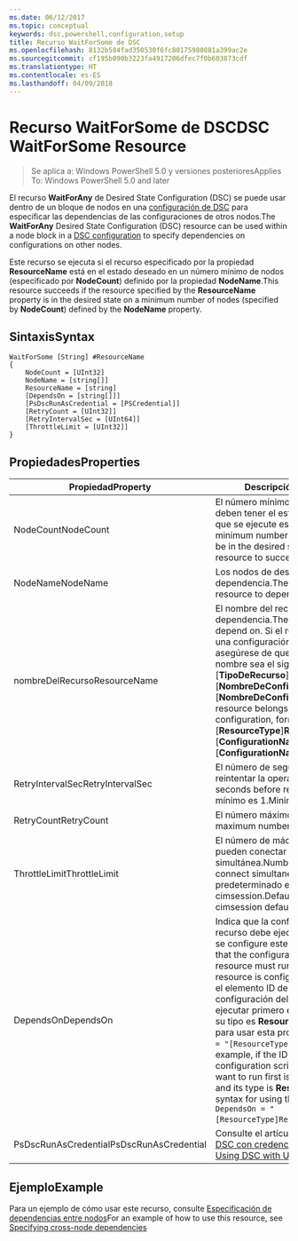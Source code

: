 ```yaml
---
ms.date: 06/12/2017
ms.topic: conceptual
keywords: dsc,powershell,configuration,setup
title: Recurso WaitForSome de DSC
ms.openlocfilehash: 8132b584fad350530f6fc80175980881a399ac2e
ms.sourcegitcommit: cf195b090b3223fa4917206dfec7f0b603873cdf
ms.translationtype: HT
ms.contentlocale: es-ES
ms.lasthandoff: 04/09/2018
---
```

# <a name="dsc-waitforsome-resource"></a><span data-ttu-id="dc2f5-103">Recurso WaitForSome de DSC</span><span class="sxs-lookup"><span data-stu-id="dc2f5-103">DSC WaitForSome Resource</span></span>

> <span data-ttu-id="dc2f5-104">Se aplica a: Windows PowerShell 5.0 y versiones posteriores</span><span class="sxs-lookup"><span data-stu-id="dc2f5-104">Applies To: Windows PowerShell 5.0 and later</span></span>

<span data-ttu-id="dc2f5-105">El recurso **WaitForAny** de Desired State Configuration (DSC) se puede usar dentro de un bloque de nodos en una [configuración de DSC](configurations.md) para especificar las dependencias de las configuraciones de otros nodos.</span><span class="sxs-lookup"><span data-stu-id="dc2f5-105">The **WaitForAny** Desired State Configuration (DSC) resource can be used within a node block in a [DSC configuration](configurations.md) to specify dependencies on configurations on other nodes.</span></span>

<span data-ttu-id="dc2f5-106">Este recurso se ejecuta si el recurso especificado por la propiedad **ResourceName** está en el estado deseado en un número mínimo de nodos (especificado por **NodeCount**) definido por la propiedad **NodeName**.</span><span class="sxs-lookup"><span data-stu-id="dc2f5-106">This resource succeeds if the resource specified by the **ResourceName** property is in the desired state on a minimum number of nodes (specified by **NodeCount**) defined by the **NodeName** property.</span></span>


## <a name="syntax"></a><span data-ttu-id="dc2f5-107">Sintaxis</span><span class="sxs-lookup"><span data-stu-id="dc2f5-107">Syntax</span></span>

```
WaitForSome [String] #ResourceName
{
    NodeCount = [UInt32]
    NodeName = [string[]]
    ResourceName = [string]
    [DependsOn = [string[]]]
    [PsDscRunAsCredential = [PSCredential]]
    [RetryCount = [UInt32]]
    [RetryIntervalSec = [UInt64]]
    [ThrottleLimit = [UInt32]]
}
```

## <a name="properties"></a><span data-ttu-id="dc2f5-108">Propiedades</span><span class="sxs-lookup"><span data-stu-id="dc2f5-108">Properties</span></span>

|  <span data-ttu-id="dc2f5-109">Propiedad</span><span class="sxs-lookup"><span data-stu-id="dc2f5-109">Property</span></span>  |  <span data-ttu-id="dc2f5-110">Descripción</span><span class="sxs-lookup"><span data-stu-id="dc2f5-110">Description</span></span>   |
|---|---|
| <span data-ttu-id="dc2f5-111">NodeCount</span><span class="sxs-lookup"><span data-stu-id="dc2f5-111">NodeCount</span></span>| <span data-ttu-id="dc2f5-112">El número mínimo de nodos que deben tener el estado deseado para que se ejecute este recurso.</span><span class="sxs-lookup"><span data-stu-id="dc2f5-112">The minimum number of nodes that must be in the desired state for this resource to succeed.</span></span>|
| <span data-ttu-id="dc2f5-113">NodeName</span><span class="sxs-lookup"><span data-stu-id="dc2f5-113">NodeName</span></span>| <span data-ttu-id="dc2f5-114">Los nodos de destino del recurso de dependencia.</span><span class="sxs-lookup"><span data-stu-id="dc2f5-114">The target nodes of the resource to depend on.</span></span>|
| <span data-ttu-id="dc2f5-115">nombreDelRecurso</span><span class="sxs-lookup"><span data-stu-id="dc2f5-115">ResourceName</span></span>| <span data-ttu-id="dc2f5-116">El nombre del recurso de dependencia.</span><span class="sxs-lookup"><span data-stu-id="dc2f5-116">The resource name to depend on.</span></span> <span data-ttu-id="dc2f5-117">Si el recurso pertenece a una configuración diferente, asegúrese de que el formato del nombre sea el siguiente: "[__TipoDeRecurso__]__NombreDeRecurso__::[__NombreDeConfiguración__]::[__NombreDeConfiguración__]".</span><span class="sxs-lookup"><span data-stu-id="dc2f5-117">If this resource belongs to a different configuration, format the name as "[__ResourceType__]__ResourceName__::[__ConfigurationName__]::[__ConfigurationName__]"</span></span>|
| <span data-ttu-id="dc2f5-118">RetryIntervalSec</span><span class="sxs-lookup"><span data-stu-id="dc2f5-118">RetryIntervalSec</span></span>| <span data-ttu-id="dc2f5-119">El número de segundos antes de reintentar la operación.</span><span class="sxs-lookup"><span data-stu-id="dc2f5-119">The number of seconds before retrying.</span></span> <span data-ttu-id="dc2f5-120">El valor mínimo es 1.</span><span class="sxs-lookup"><span data-stu-id="dc2f5-120">Minimum is 1.</span></span>|
| <span data-ttu-id="dc2f5-121">RetryCount</span><span class="sxs-lookup"><span data-stu-id="dc2f5-121">RetryCount</span></span>| <span data-ttu-id="dc2f5-122">El número máximo de reintentos.</span><span class="sxs-lookup"><span data-stu-id="dc2f5-122">The maximum number of times to retry.</span></span>|
| <span data-ttu-id="dc2f5-123">ThrottleLimit</span><span class="sxs-lookup"><span data-stu-id="dc2f5-123">ThrottleLimit</span></span>| <span data-ttu-id="dc2f5-124">El número de máquinas que se pueden conectar de forma simultánea.</span><span class="sxs-lookup"><span data-stu-id="dc2f5-124">Number of machines to connect simultaneously.</span></span> <span data-ttu-id="dc2f5-125">El valor predeterminado es new-cimsession.</span><span class="sxs-lookup"><span data-stu-id="dc2f5-125">Default is new-cimsession default.</span></span>|
| <span data-ttu-id="dc2f5-126">DependsOn</span><span class="sxs-lookup"><span data-stu-id="dc2f5-126">DependsOn</span></span> | <span data-ttu-id="dc2f5-127">Indica que la configuración de otro recurso debe ejecutarse antes de que se configure este recurso.</span><span class="sxs-lookup"><span data-stu-id="dc2f5-127">Indicates that the configuration of another resource must run before this resource is configured.</span></span> <span data-ttu-id="dc2f5-128">Por ejemplo, si el elemento ID del bloque del script de configuración del recurso que quiere ejecutar primero es __ResourceName__ y su tipo es __ResourceType__, la sintaxis para usar esta propiedad es `DependsOn = "[ResourceType]ResourceName"`.</span><span class="sxs-lookup"><span data-stu-id="dc2f5-128">For example, if the ID of the resource configuration script block that you want to run first is __ResourceName__ and its type is __ResourceType__, the syntax for using this property is `DependsOn = "[ResourceType]ResourceName"`.</span></span>|
| <span data-ttu-id="dc2f5-129">PsDscRunAsCredential</span><span class="sxs-lookup"><span data-stu-id="dc2f5-129">PsDscRunAsCredential</span></span> | <span data-ttu-id="dc2f5-130">Consulte el artículo sobre el [uso de DSC con credenciales de usuario](https://docs.microsoft.com/powershell/dsc/runasuser)</span><span class="sxs-lookup"><span data-stu-id="dc2f5-130">See [Using DSC with User Credentials](https://docs.microsoft.com/powershell/dsc/runasuser)</span></span> |


## <a name="example"></a><span data-ttu-id="dc2f5-131">Ejemplo</span><span class="sxs-lookup"><span data-stu-id="dc2f5-131">Example</span></span>

<span data-ttu-id="dc2f5-132">Para un ejemplo de cómo usar este recurso, consulte [Especificación de dependencias entre nodos](crossNodeDependencies.md)</span><span class="sxs-lookup"><span data-stu-id="dc2f5-132">For an example of how to use this resource, see [Specifying cross-node dependencies](crossNodeDependencies.md)</span></span>